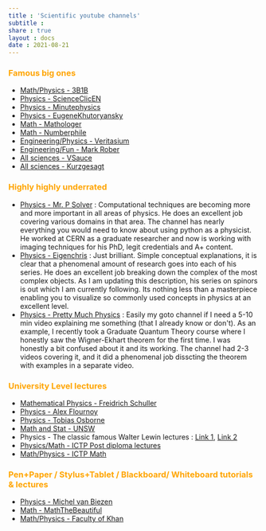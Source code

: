```yaml
---
title : 'Scientific youtube channels'
subtitle :
share : true
layout : docs
date : 2021-08-21
---
```


### <span style = "color:orange"> Famous big ones </span>

- [Math/Physics - 3B1B ](https://www.youtube.com/channel/UCYO_jab_esuFRV4b17AJtAw)
- [Physics - ScienceClicEN ](https://www.youtube.com/c/ScienceClicEN)
- [Physics - Minutephysics](https://www.youtube.com/user/minutephysics)
- [Physics - EugeneKhutoryansky ](https://www.youtube.com/user/EugeneKhutoryansky)
- [Math - Mathologer ](https://www.youtube.com/c/Mathologer)
- [Math - Numberphile](https://www.youtube.com/user/numberphile)
- [Engineering/Physics - Veritasium](https://www.youtube.com/c/veritasium)
- [Engineering/Fun - Mark Rober ](https://www.youtube.com/c/MarkRober)
- [All sciences - VSauce](https://www.youtube.com/user/Vsauce)
- [All sciences - Kurzgesagt](https://www.youtube.com/c/inanutshell)

### <span style = "color:orange"> Highly highly underrated </span>
- [Physics - Mr. P Solver](https://www.youtube.com/channel/UCKaYxkHrmsQePZFpzF9b7sQ) : Computational techniques are becoming more and more important in all areas of physics. He does an excellent job covering various domains in that area. The channel has nearly everything you would need to know about using python as a physicist. He worked at CERN as a graduate researcher and now is working with imaging techniques for his PhD, legit credentials and A+ content.
- [Physics - Eigenchris](https://www.youtube.com/channel/UCN8wTUlSAroLslWyf87E2pw) : Just brilliant. Simple conceptual explanations, it is clear that a phenomenal amount of research goes into each of his series. He does an excellent job breaking down the complex of the most complex objects. As I am updating this description, his series on spinors is out which I am currently following. Its nothing less than a masterpiece enabling you to visualize so commonly used concepts in physics at an excellent level.
- [Physics - Pretty Much Physics](https://www.youtube.com/c/prettymuchphysics) : Easily my goto channel if I need a 5-10 min video explaining me something (that I already know or don't). As an example, I recently took a Graduate Quantum Theory course where I honestly saw the Wigner-Ekhart theorem for the first time. I was honestly a bit confused about it and its working. The channel had 2-3 videos covering it, and it did a phenomenal job disscting the theorem with examples in a separate video.


### <span style = "color:orange"> University Level lectures </span>
- [Mathematical Physics - Freidrich Schuller](https://www.youtube.com/channel/UC6SaWe7xeOp31Vo8cQG1oXw)
- [Physics - Alex Flournoy](https://www.youtube.com/channel/UCHAwDVSS8oDLLln07cNdU6A)
- [Physics - Tobias Osborne](https://www.youtube.com/channel/UCpHjg_Qmzxm3xaAWRrwQPCA)
- [Math and Stat - UNSW](https://www.youtube.com/c/MathsStatsUNSW)
- Physics -  The classic famous Walter Lewin lectures : [Link 1](https://www.youtube.com/channel/UCliSRiiRVQuDfgxI_QN_Fmw), [Link 2](https://www.youtube.com/channel/UCiEHVhv0SBMpP75JbzJShqw)
- [Physics/Math - ICTP Post diploma lectures](https://www.youtube.com/channel/UCBlqfZZYQWKyr6qLAB7LINw)
- [Math/Physics - ICTP Math](https://www.youtube.com/channel/UC-akozxNLMPcMcs0qVvS1VQ)


### <span style = "color:orange"> Pen+Paper / Stylus+Tablet / Blackboard/ Whiteboard tutorials & lectures </span>
- [Physics - Michel van Biezen](https://www.youtube.com/c/MichelvanBiezen)
- [Math - MathTheBeautiful](https://www.youtube.com/c/MathTheBeautiful)
- [Math/Physics - Faculty of Khan](https://www.youtube.com/c/FacultyofKhan)
